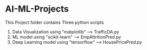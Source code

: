 # AI-ML-Projects
This Project folder contains Three python scripts
1. Data Visualization using "matplotlib" --> TrafficDA.py
2. ML model using "scikit-learn" --> EmpAttritionPred.py
3. Deep Learning model using "tensorflow" --> HousePricePred.py
